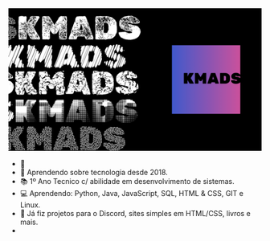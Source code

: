 <img src="KMADS v2.png"/>

- 👋 
- 📆 Aprendendo sobre tecnologia desde 2018.
- 📚 1º Ano Tecnico c/ abilidade em desenvolvimento de sistemas.
- 💻 Aprendendo: Python, Java, JavaScript, SQL, HTML & CSS, GIT e Linux.
- 💼 Já fiz projetos para o Discord, sites simples em HTML/CSS, livros e mais.
- 
